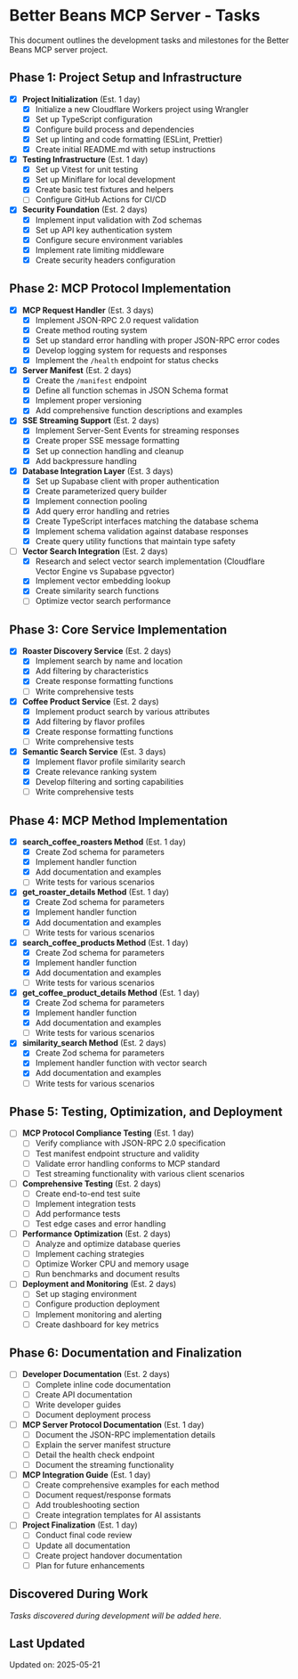 # Better Beans MCP Server - Tasks

This document outlines the development tasks and milestones for the Better Beans MCP server project.

## Phase 1: Project Setup and Infrastructure

- [x] **Project Initialization** (Est. 1 day)
  - [x] Initialize a new Cloudflare Workers project using Wrangler
  - [x] Set up TypeScript configuration
  - [x] Configure build process and dependencies
  - [x] Set up linting and code formatting (ESLint, Prettier)
  - [x] Create initial README.md with setup instructions

- [x] **Testing Infrastructure** (Est. 1 day)
  - [x] Set up Vitest for unit testing
  - [x] Set up Miniflare for local development
  - [x] Create basic test fixtures and helpers
  - [ ] Configure GitHub Actions for CI/CD

- [x] **Security Foundation** (Est. 2 days)
  - [x] Implement input validation with Zod schemas
  - [x] Set up API key authentication system
  - [x] Configure secure environment variables
  - [x] Implement rate limiting middleware
  - [x] Create security headers configuration

## Phase 2: MCP Protocol Implementation

- [x] **MCP Request Handler** (Est. 3 days)
  - [x] Implement JSON-RPC 2.0 request validation
  - [x] Create method routing system
  - [x] Set up standard error handling with proper JSON-RPC error codes
  - [x] Develop logging system for requests and responses
  - [x] Implement the `/health` endpoint for status checks

- [x] **Server Manifest** (Est. 2 days)
  - [x] Create the `/manifest` endpoint
  - [x] Define all function schemas in JSON Schema format
  - [x] Implement proper versioning
  - [x] Add comprehensive function descriptions and examples
  
- [x] **SSE Streaming Support** (Est. 2 days)
  - [x] Implement Server-Sent Events for streaming responses
  - [x] Create proper SSE message formatting
  - [x] Set up connection handling and cleanup
  - [x] Add backpressure handling

- [x] **Database Integration Layer** (Est. 3 days)
  - [x] Set up Supabase client with proper authentication
  - [x] Create parameterized query builder
  - [x] Implement connection pooling
  - [x] Add query error handling and retries
  - [x] Create TypeScript interfaces matching the database schema
  - [x] Implement schema validation against database responses
  - [x] Create query utility functions that maintain type safety

- [ ] **Vector Search Integration** (Est. 2 days)
  - [x] Research and select vector search implementation (Cloudflare Vector Engine vs Supabase pgvector)
  - [x] Implement vector embedding lookup
  - [x] Create similarity search functions
  - [ ] Optimize vector search performance

## Phase 3: Core Service Implementation

- [x] **Roaster Discovery Service** (Est. 2 days)
  - [x] Implement search by name and location
  - [x] Add filtering by characteristics
  - [x] Create response formatting functions
  - [ ] Write comprehensive tests

- [x] **Coffee Product Service** (Est. 2 days)
  - [x] Implement product search by various attributes
  - [x] Add filtering by flavor profiles
  - [x] Create response formatting functions
  - [ ] Write comprehensive tests

- [x] **Semantic Search Service** (Est. 3 days)
  - [x] Implement flavor profile similarity search
  - [x] Create relevance ranking system
  - [x] Develop filtering and sorting capabilities
  - [ ] Write comprehensive tests

## Phase 4: MCP Method Implementation

- [x] **search_coffee_roasters Method** (Est. 1 day)
  - [x] Create Zod schema for parameters
  - [x] Implement handler function
  - [x] Add documentation and examples
  - [ ] Write tests for various scenarios

- [x] **get_roaster_details Method** (Est. 1 day)
  - [x] Create Zod schema for parameters
  - [x] Implement handler function
  - [x] Add documentation and examples
  - [ ] Write tests for various scenarios

- [x] **search_coffee_products Method** (Est. 1 day)
  - [x] Create Zod schema for parameters
  - [x] Implement handler function
  - [x] Add documentation and examples
  - [ ] Write tests for various scenarios

- [x] **get_coffee_product_details Method** (Est. 1 day)
  - [x] Create Zod schema for parameters
  - [x] Implement handler function
  - [x] Add documentation and examples
  - [ ] Write tests for various scenarios

- [x] **similarity_search Method** (Est. 2 days)
  - [x] Create Zod schema for parameters
  - [x] Implement handler function with vector search
  - [x] Add documentation and examples
  - [ ] Write tests for various scenarios

## Phase 5: Testing, Optimization, and Deployment

- [ ] **MCP Protocol Compliance Testing** (Est. 1 day)
  - [ ] Verify compliance with JSON-RPC 2.0 specification
  - [ ] Test manifest endpoint structure and validity
  - [ ] Validate error handling conforms to MCP standard
  - [ ] Test streaming functionality with various client scenarios

- [ ] **Comprehensive Testing** (Est. 2 days)
  - [ ] Create end-to-end test suite
  - [ ] Implement integration tests
  - [ ] Add performance tests
  - [ ] Test edge cases and error handling

- [ ] **Performance Optimization** (Est. 2 days)
  - [ ] Analyze and optimize database queries
  - [ ] Implement caching strategies
  - [ ] Optimize Worker CPU and memory usage
  - [ ] Run benchmarks and document results

- [ ] **Deployment and Monitoring** (Est. 2 days)
  - [ ] Set up staging environment
  - [ ] Configure production deployment
  - [ ] Implement monitoring and alerting
  - [ ] Create dashboard for key metrics

## Phase 6: Documentation and Finalization

- [ ] **Developer Documentation** (Est. 2 days)
  - [ ] Complete inline code documentation
  - [ ] Create API documentation
  - [ ] Write developer guides
  - [ ] Document deployment process

- [ ] **MCP Server Protocol Documentation** (Est. 1 day)
  - [ ] Document the JSON-RPC implementation details
  - [ ] Explain the server manifest structure
  - [ ] Detail the health check endpoint
  - [ ] Document the streaming functionality

- [ ] **MCP Integration Guide** (Est. 1 day)
  - [ ] Create comprehensive examples for each method
  - [ ] Document request/response formats
  - [ ] Add troubleshooting section
  - [ ] Create integration templates for AI assistants

- [ ] **Project Finalization** (Est. 1 day)
  - [ ] Conduct final code review
  - [ ] Update all documentation
  - [ ] Create project handover documentation
  - [ ] Plan for future enhancements

## Discovered During Work
*Tasks discovered during development will be added here.*

## Last Updated
Updated on: 2025-05-21
